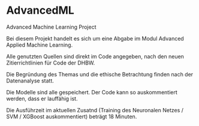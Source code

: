 # AdvancedML
Advanced Machine Learning Project

Bei diesem Projekt handelt es sich um eine Abgabe im Modul Advanced Applied Machine Learning.

Alle genutzten Quellen sind direkt im Code angegeben, nach den neuen Zitierrichtlinien für Code der DHBW.

Die Begründung des Themas und die ethische Betrachtung finden nach der Datenanalyse statt.

Die Modelle sind alle gespeichert. Der Code kann so auskommentiert werden, dass er lauffähig ist.

Die Ausführzeit im aktuellen Zusatnd (Training des Neuronalen Netzes / SVM / XGBoost auskommentiert) beträgt 18 Minuten.
